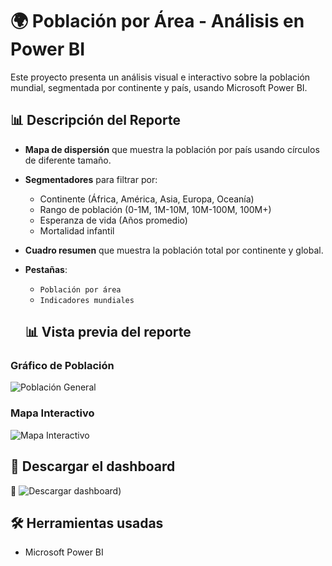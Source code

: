 # 🌍 Población por Área - Análisis en Power BI

Este proyecto presenta un análisis visual e interactivo sobre la población mundial, segmentada por continente y país, usando Microsoft Power BI.

## 📊 Descripción del Reporte

- **Mapa de dispersión** que muestra la población por país usando círculos de diferente tamaño.
- **Segmentadores** para filtrar por:
  - Continente (África, América, Asia, Europa, Oceanía)
  - Rango de población (0-1M, 1M-10M, 10M-100M, 100M+)
  - Esperanza de vida (Años promedio)
  - Mortalidad infantil
    
- **Cuadro resumen** que muestra la población total por continente y global.
- **Pestañas**:
  - `Población por área`
  - `Indicadores mundiales`

  ## 📊 Vista previa del reporte

### Gráfico de Población
![Población General]([imagenes/poblacion_general.png](https://github.com/Co7Co7/PowerBI_Indicadores-Mundiales/blob/main/imagenes/Indicadores%20mundiales%201.PNG))

### Mapa Interactivo
![Mapa Interactivo]([imagenes/mapa_interactivo.png](https://github.com/Co7Co7/PowerBI_Indicadores-Mundiales/blob/main/imagenes/Indicadores%20mundiales%202.PNG))



## 🚀 Descargar el dashboard

🔗 ![Descargar dashboard]([https://github.com/Co7Co7/PowerBI_Indicadores-Mundiales/blob/main/Proyecto%202%20indicadores%20mundiales.pbix))

## 🛠️ Herramientas usadas

- Microsoft Power BI
